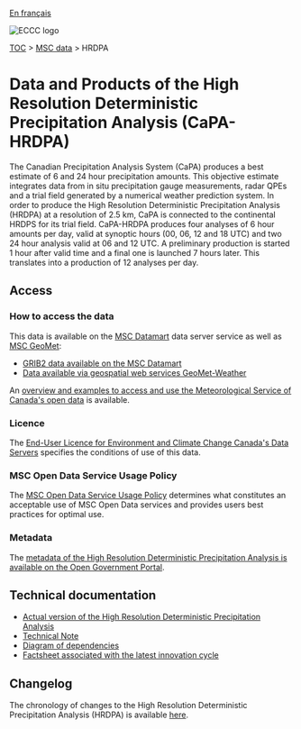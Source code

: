 [En français](readme_hrdpa_fr.md)

![ECCC logo](../../img_eccc-logo.png)

[TOC](../../readme_en.md) > [MSC data](../readme_en.md) > HRDPA 

# Data and Products of the High Resolution Deterministic Precipitation Analysis (CaPA-HRDPA)

The Canadian Precipitation Analysis System (CaPA) produces a best estimate of 6 and 24 hour precipitation amounts. This objective estimate integrates data from in situ precipitation gauge measurements, radar QPEs and a trial field generated by a numerical weather prediction system. In order to produce the High Resolution Deterministic Precipitation Analysis (HRDPA) at a resolution of 2.5 km, CaPA is connected to the continental HRDPS for its trial field. CaPA-HRDPA produces four analyses of 6 hour amounts per day, valid at synoptic hours (00, 06, 12 and 18 UTC) and two 24 hour analysis valid at 06 and 12 UTC. A preliminary production is started 1 hour after valid time and a final one is launched 7 hours later. This translates into a production of 12 analyses per day.

## Access

### How to access the data

This data is available on the [MSC Datamart](../../msc-datamart/readme_en.md) data server service as well as [MSC GeoMet](../../msc-geomet/readme_en.md):

* [GRIB2 data available on the MSC Datamart](readme_hrdpa-datamart_en.md) 
* [Data available via geospatial web services GeoMet-Weather](../../msc-geomet/readme_en.md)

An [overview and examples to access and use the Meteorological Service of Canada's open data](../../usage/readme_en.md) is available.

### Licence

The [End-User Licence for Environment and Climate Change Canada's Data Servers](../../licence/readme_en.md) specifies the conditions of use of this data.

### MSC Open Data Service Usage Policy

The [MSC Open Data Service Usage Policy](../../usage-policy/readme_en.md) determines what constitutes an acceptable use of MSC Open Data services and provides users best practices for optimal use.

### Metadata

The [metadata of the High Resolution Deterministic Precipitation Analysis is available on the Open Government Portal](https://open.canada.ca/data/en/dataset/eff69d42-ce81-4672-867f-cc3baaf4157a).

## Technical documentation

* [Actual version of the High Resolution Deterministic Precipitation Analysis](https://collaboration.cmc.ec.gc.ca/cmc/cmoi/product_guide/docs/tech_specifications/tech_specifications_HRDPA_e.pdf)
* [Technical Note](https://collaboration.cmc.ec.gc.ca/cmc/cmoi/product_guide/docs/lib/technote_capa_hrdpa_e.pdf)
* [Diagram of dependencies](https://collaboration.cmc.ec.gc.ca/cmc/cmos/public_doc/msc-data/nwep-dependency-diagrams/system_HRDPA_en.svg)
* [Factsheet associated with the latest innovation cycle](https://collaboration.cmc.ec.gc.ca/cmc/cmoi/product_guide/docs/fact_sheets/factsheet_hrdpa_e.pdf)

## Changelog

The chronology of changes to the High Resolution Deterministic Precipitation Analysis (HRDPA) is available [here](changelog_hrdpa_en.md).
